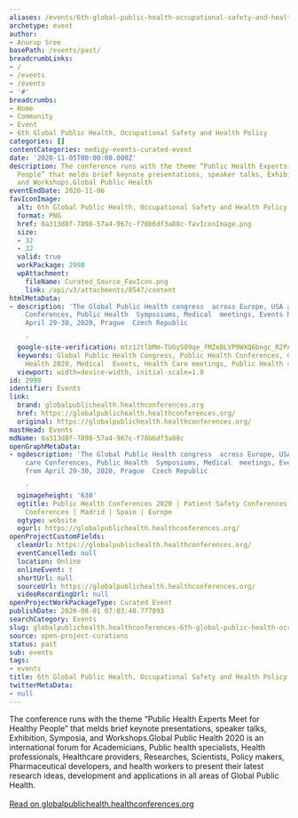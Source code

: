 ```yaml
---
aliases: /events/6th-global-public-health-occupational-safety-and-health-policy
archetype: event
author:
- Anurup Sree
basePath: /events/past/
breadcrumbLinks:
- /
- /events
- /events
- '#'
breadcrumbs:
- Home
- Community
- Event
- 6th Global Public Health, Occupational Safety and Health Policy
categories: []
contentCategories: medigy-events-curated-event
date: '2020-11-05T00:00:00.000Z'
description: The conference runs with the theme “Public Health Experts Meet for Healthy
  People” that melds brief keynote presentations, speaker talks, Exhibition, Symposia,
  and Workshops.Global Public Health
eventEndDate: 2020-11-06
favIconImage:
  alt: 6th Global Public Health, Occupational Safety and Health Policy
  format: PNG
  href: 0a313d8f-7898-57a4-967c-f78b6df3a88c-favIconImage.png
  size:
  - 32
  - 32
  valid: true
  workPackage: 2998
  wpAttachment:
    fileName: Curated_Source_FavIcon.png
    link: /api/v3/attachments/8547/content
htmlMetaData:
- description: 'The Global Public Health congress  across Europe, USA at Health care
    Conferences, Public Health  Symposiums, Medical  meetings, Events happening from
    April 29-30, 2020, Prague  Czech Republic

    '
  google-site-verification: mtz1JtlbMm-TUGyS09qe_fMZeBLVP9WXQ6bngc_R2PA
  keywords: Global Public Health Congress, Public Health Conferences, Global Public
    Health 2020, Medical  Events, Health Care meetings, Public Health symposiums
  viewport: width=device-width, initial-scale=1.0
id: 2998
identifier: Events
link:
  brand: globalpublichealth.healthconferences.org
  href: https://globalpublichealth.healthconferences.org/
  original: https://globalpublichealth.healthconferences.org/
mastHead: Events
mdName: 0a313d8f-7898-57a4-967c-f78b6df3a88c
openGraphMetaData:
- ogdescription: 'The Global Public Health congress  across Europe, USA at Health
    care Conferences, Public Health  Symposiums, Medical  meetings, Events happening
    from April 29-30, 2020, Prague  Czech Republic

    '
  ogimageheight: '630'
  ogtitle: Public Health Conferences 2020 | Patient Safety Conferences | Health Care
    Conferences | Madrid | Spain | Europe
  ogtype: website
  ogurl: https://globalpublichealth.healthconferences.org/
openProjectCustomFields:
  cleanUrl: https://globalpublichealth.healthconferences.org/
  eventCancelled: null
  location: Online
  onlineEvent: t
  shortUrl: null
  sourceUrl: https://globalpublichealth.healthconferences.org/
  videoRecordingUrl: null
openProjectWorkPackageType: Curated Event
publishDate: 2020-08-01 07:03:48.777893
searchCategory: Events
slug: globalpublichealth.healthconferences-6th-global-public-health-occupational-safety-and-health-policy
source: open-project-curations
status: past
sub: events
tags:
- events
title: 6th Global Public Health, Occupational Safety and Health Policy
twitterMetaData:
- null
---
```


<p>The conference runs with the theme “Public Health Experts Meet for Healthy People” that melds brief keynote presentations, speaker talks, Exhibition, Symposia, and Workshops.Global Public Health 2020&nbsp;is an international forum for Academicians, Public health specialists, Health professionals, Healthcare providers, Researches, Scientists, Policy makers, Pharmaceutical developers, and health workers to present their latest research ideas, development and applications in all areas of Global Public Health.<br><br><a href="https://globalpublichealth.healthconferences.org/">Read on globalpublichealth.healthconferences.org</a></p>